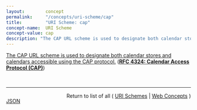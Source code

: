 ```yaml
---
layout:        concept
permalink:     "/concepts/uri-scheme/cap"
title:         "URI Scheme: cap"
concept-name:  URI Scheme
concept-value: cap
description: "The CAP URL scheme is used to designate both calendar stores and calendars accessible using the CAP protocol."
---
```


[The CAP URL scheme is used to designate both calendar stores and calendars accessible using the CAP protocol.](https://datatracker.ietf.org/doc/html/rfc4324#section-5 "Read documentation for URI Scheme &#34;cap&#34;") (**[RFC 4324: Calendar Access Protocol (CAP)](/specs/IETF/RFC/4324 "The Calendar Access Protocol (CAP) described in this memo permits a Calendar User (CU) to utilize a Calendar User Agent (CUA) to access an iCAL-based Calendar Store (CS). At the time of this writing, three vendors are implementing CAP, but it has already been determined that some changes are needed. In order to get implementation experience, the participants felt that a CAP specification is needed to preserve many years of work. Many properties in CAP which have had many years of debate, can be used by other iCalendar protocols.")**)

<br/>
<hr/>

<p style="float : left"><a href="./cap.json" title="JSON representing this particular Web Concept value">JSON</a></p>
<p style="text-align: right">Return to list of all ( <a href="../uri-scheme/">URI Schemes</a> | <a href="../">Web Concepts</a> )</p>

